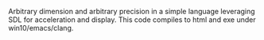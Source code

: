 Arbitrary dimension and arbitrary precision in a simple language leveraging SDL for acceleration and display.  This code compiles to html and exe under win10/emacs/clang.